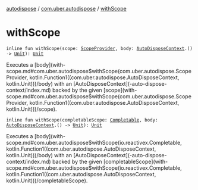 [autodispose](../index.md) / [com.uber.autodispose](index.md) / [withScope](./with-scope.md)

# withScope

`inline fun withScope(scope: `[`ScopeProvider`](-scope-provider/index.md)`, body: `[`AutoDisposeContext`](-auto-dispose-context/index.md)`.() -> `[`Unit`](https://kotlinlang.org/api/latest/jvm/stdlib/kotlin/-unit/index.html)`): `[`Unit`](https://kotlinlang.org/api/latest/jvm/stdlib/kotlin/-unit/index.html)

Executes a [body](with-scope.md#com.uber.autodispose$withScope(com.uber.autodispose.ScopeProvider, kotlin.Function1((com.uber.autodispose.AutoDisposeContext, kotlin.Unit)))/body) with an [AutoDisposeContext](-auto-dispose-context/index.md) backed by the given [scope](with-scope.md#com.uber.autodispose$withScope(com.uber.autodispose.ScopeProvider, kotlin.Function1((com.uber.autodispose.AutoDisposeContext, kotlin.Unit)))/scope).

`inline fun withScope(completableScope: `[`Completable`](http://reactivex.io/RxJava/2.x/javadoc/io/reactivex/Completable.html)`, body: `[`AutoDisposeContext`](-auto-dispose-context/index.md)`.() -> `[`Unit`](https://kotlinlang.org/api/latest/jvm/stdlib/kotlin/-unit/index.html)`): `[`Unit`](https://kotlinlang.org/api/latest/jvm/stdlib/kotlin/-unit/index.html)

Executes a [body](with-scope.md#com.uber.autodispose$withScope(io.reactivex.Completable, kotlin.Function1((com.uber.autodispose.AutoDisposeContext, kotlin.Unit)))/body) with an [AutoDisposeContext](-auto-dispose-context/index.md) backed by the given [completableScope](with-scope.md#com.uber.autodispose$withScope(io.reactivex.Completable, kotlin.Function1((com.uber.autodispose.AutoDisposeContext, kotlin.Unit)))/completableScope).


